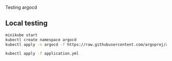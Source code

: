 Testing argocd

## Local testing

```bash
minikube start
kubectl create namespace argocd
kubectl apply -n argocd -f https://raw.githubusercontent.com/argoproj/argo-cd/stable/manifests/core-install.yaml

kubectl apply -f application.yml
```

